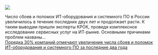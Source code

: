 <!--2025-04-04 11:58:10-->
<div class="yb">
  <div class="rss smaller1 habr"><img src="https://habrastorage.org/getpro/habr/upload_files/522/7c3/2f1/5227c32f1fe7e2d840d764851ebd75b7.jpg" /><p>Число сбоев и поломок ИТ-оборудования и системного ПО в России увеличилось в течение последних двух лет и продолжает расти. К таким выводам пришли эксперты КРОК, проведя комплексное исследование сервисных услуг на ИТ-рынке. Основными причинами проблем названы... <br><a class="light" href="https://habr.com/ru/companies/croc/news/897562/?utm_source=habrahabr&utm_medium=rss&utm_campaign=897562">Порядка 30% компаний отмечают увеличение числа сбоев и поломок ИТ-оборудования и системного ПО за последние два года</a></div>
</div>
